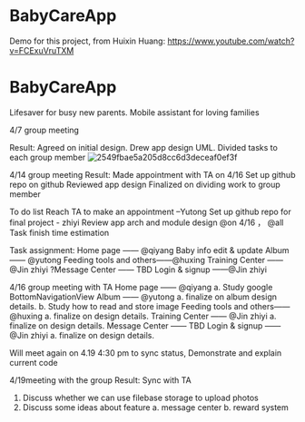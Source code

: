 # BabyCareApp


Demo for this project, from Huixin Huang: https://www.youtube.com/watch?v=FCExuVruTXM
 
# BabyCareApp
Lifesaver for busy new parents. Mobile assistant for loving families

4/7 group meeting

Result:
Agreed on initial design. 
Drew app design UML. 
Divided tasks to each group member
![2549fbae5a205d8cc6d3deceaf0ef3f](https://user-images.githubusercontent.com/98197405/165391634-a8517ab2-fdf1-48db-a6a9-199227a4f020.jpg)

4/14 group meeting
Result:
Made appointment with TA on 4/16
Set up github repo on github
Reviewed app design
Finalized on dividing work to group member

To do list
Reach TA to make an appointment –Yutong
Set up github repo for final project - zhiyi
Review app arch and module design @on 4/16 ， @all
Task finish time estimation

Task assignment:
Home page  —— @qiyang
  Baby info edit & update
Album —— @yutong
Feeding tools and others——@huxing
Training Center —— @Jin zhiyi
?Message Center —— TBD
Login & signup ——@Jin zhiyi

4/16 group meeting with TA 
Home page  —— @qiyang
a. Study google BottomNavigationView
Album —— @yutong
a. finalize on album design details. 
b. Study how to read and store image
Feeding tools and others——@huxing
a. finalize on design details.
Training Center —— @Jin zhiyi
a. finalize on design details.
Message Center —— TBD
Login & signup ——@Jin zhiyi
a. finalize on design details.

Will meet again on 4.19 4:30 pm to sync status, Demonstrate and explain current code

4/19meeting with the group
Result: Sync with TA
1. Discuss whether we can use filebase storage to upload photos
2. Discuss some ideas about feature
a. message center
b. reward system
